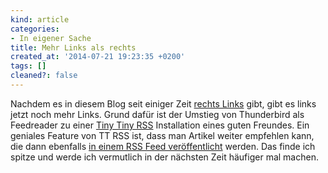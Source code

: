 ```yaml
---
kind: article
categories:
- In eigener Sache
title: Mehr Links als rechts
created_at: '2014-07-21 19:23:35 +0200'
tags: []
cleaned?: false
---
```


Nachdem es in diesem Blog seit einiger Zeit [rechts
Links](http://plasisent.org/links-sind-jetzt-rechts/ "Links sind jetzt →")
gibt, gibt es links jetzt noch mehr Links. Grund dafür ist der Umstieg
von Thunderbird als Feedreader zu einer [Tiny Tiny
RSS](http://tt-rss.org/) Installation eines guten Freundes. Ein geniales
Feature von TT RSS ist, dass man Artikel weiter em­pfeh­len kann, die
dann ebenfalls [in einem RSS Feed
ver­öffentlicht](https://nexunity.org/feedreader/public.php?op=rss&id=-2&view-mode=all_articles&key=slwzkl53c92f0f009e6 "Der RSS Feed, der von mir empfohlenen Artikel.")
werden. Das finde ich spitze und werde ich vermutlich in der nächsten
Zeit häufiger mal machen.
